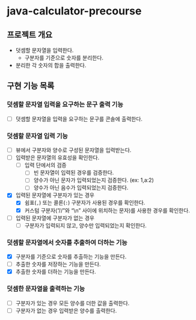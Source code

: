# java-calculator-precourse

## 프로젝트 개요

- 덧셈할 문자열을 입력한다.
    - 구분자를 기준으로 숫자를 분리한다.
- 분리한 각 숫자의 합을 출력한다.

## 구현 기능 목록

### 덧셈할 문자열 입력을 요구하는 문구 출력 기능

- [ ] 덧셈할 문자열을 입력을 요구하는 문구를 콘솔에 출력한다.

### 덧셈할 문자열 입력 기능

- [ ] 뷰에서 구분자와 양수로 구성된 문자열을 입력받는다.
- [ ] 입력받은 문자열의 유효성을 확인한다.
  - [ ] 입력 단에서의 검증
    - [ ] 빈 문자열이 입력된 경우를 검증한다.
    - [ ] 양수가 아닌 문자가 입력되었는지 검증한다. (ex: 1,a:2)
    - [ ] 양수가 아닌 음수가 입력되었는지 검증한다.
- [x] 입력된 문자열에 구분자가 있는 경우
  - [x] 쉼표(`,`) 또는 콜론(`:`) 구분자가 사용된 경우를 확인한다.
  - [x] 커스텀 구분자(”//”와 “\n” 사이에 위치하는 문자)를 사용한 경우를 확인한다.
- [ ] 입력된 문자열에 구분자가 없는 경우
  - [ ] 구분자가 입력되지 않고, 양수만 입력되었는지 확인한다. 

### 덧셈할 문자열에서 숫자를 추출하여 더하는 기능

- [x] 구분자를 기준으로 숫자를 추출하는 기능을 만든다.
- [ ] 추출한 숫자를 저장하는 기능을 만든다.
- [x] 추출한 숫자를 더하는 기능을 만든다.

### 덧셈한 문자열을 출력하는 기능

- [ ] 구분자가 있는 경우 모든 양수를 더한 값을 출력한다.
- [ ] 구분자가 없는 경우 입력받은 양수를 출력한다.